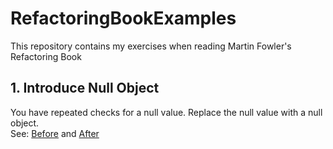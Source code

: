# RefactoringBookExamples
This repository contains my exercises when reading Martin Fowler's Refactoring Book

## 1. Introduce Null Object
You have repeated checks for a null value. Replace the null value with a null object.  
See: [Before](/NullObject/Before) and [After](/NullObject/After)